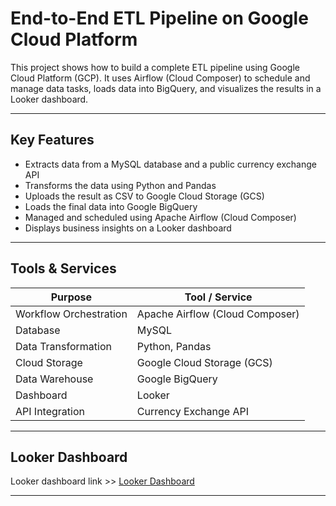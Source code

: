 #  End-to-End ETL Pipeline on Google Cloud Platform

This project shows how to build a complete ETL pipeline using Google Cloud Platform (GCP). It uses Airflow (Cloud Composer) to schedule and manage data tasks, loads data into BigQuery, and visualizes the results in a Looker dashboard.

---

##  Key Features

- Extracts data from a MySQL database and a public currency exchange API
- Transforms the data using Python and Pandas
- Uploads the result as CSV to Google Cloud Storage (GCS)
- Loads the final data into Google BigQuery
- Managed and scheduled using Apache Airflow (Cloud Composer)
- Displays business insights on a Looker dashboard


---

##  Tools & Services

| Purpose           | Tool / Service              |
|-------------------|-----------------------------|
| Workflow Orchestration | Apache Airflow (Cloud Composer) |
| Database          | MySQL                       |
| Data Transformation | Python, Pandas             |
| Cloud Storage     | Google Cloud Storage (GCS)  |
| Data Warehouse    | Google BigQuery             |
| Dashboard         | Looker                      |
| API Integration   | Currency Exchange API       |

---

## Looker Dashboard
Looker dashboard link >> [Looker Dashboard](https://lookerstudio.google.com/reporting/b933c81c-849a-4538-916a-1a14ed36e76e)

---